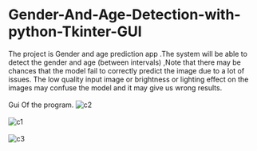 # Gender-And-Age-Detection-with-python-Tkinter-GUI
The project is Gender and age prediction app .The system will be able to detect the gender and age
(between intervals) ,Note that there may be chances that the model fail to correctly predict the image
due to a lot of issues. The low quality input image or brightness or lighting effect on the images may
confuse the model and it may give us wrong results.
<br>
<br>
Gui Of the program.
![c2](https://user-images.githubusercontent.com/68582855/235352744-558d0b6b-aca5-4343-b6c8-165209c4359d.PNG)
<br>
<br>
![c1](https://user-images.githubusercontent.com/68582855/235352748-514c4985-a3c9-486c-b8f1-ed3cadb77f74.PNG)
<br>
<br>
![c3](https://user-images.githubusercontent.com/68582855/235352752-e4538a19-3fd2-4646-9741-a2c9503ff1cc.PNG)
